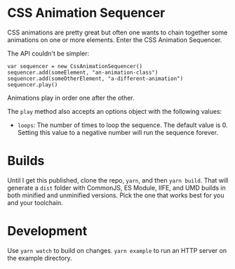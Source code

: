 # CSS Animation Sequencer

CSS animations are pretty great but often one wants to chain together some animations on one or more elements. Enter the CSS Animation Sequencer.

The API couldn't be simpler:

    var sequencer = new CssAnimationSequencer()
    sequencer.add(someElement, "an-animation-class")
    sequencer.add(someOtherElement, "a-different-animation")
    sequencer.play()

Animations play in order one after the other.

The `play` method also accepts an options object with the following values:

- `loops`: The number of times to loop the sequence. The default value is 0. Setting this value to a negative number will run the sequence forever.

# Builds

Until I get this published, clone the repo, `yarn`, and then `yarn build`. That will generate a `dist` folder with CommonJS, ES Module, IIFE, and UMD builds in both minified and unminified versions. Pick the one that works best for you and your toolchain.

# Development

Use `yarn watch` to build on changes. `yarn example` to run an HTTP server on the example directory.
